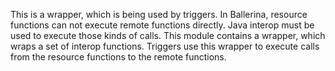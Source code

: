 This is a wrapper, which is being used by triggers. 
In Ballerina, resource functions can not execute remote functions directly.
Java interop must be used to execute those kinds of calls.
This module contains a wrapper, which wraps a set of interop functions.
Triggers use this wrapper to execute calls from the resource functions to the remote functions.